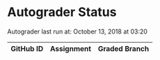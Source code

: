 # Autograder Status
Autograder last run at: October 13, 2018 at 03:20

| GitHub ID | Assignment | Graded Branch |
|-----------|------------|---------------|
